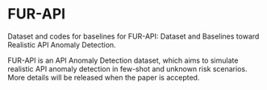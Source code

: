 # FUR-API
Dataset and codes for baselines for FUR-API: Dataset and Baselines toward Realistic API Anomaly Detection. 

FUR-API is an API Anomaly Detection dataset, which aims to simulate realistic API anomaly detection in few-shot and unknown risk scenarios. 
More details will be released when the paper is accepted.
